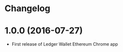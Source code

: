 # Changelog
1.0.0 (2016-07-27)
==================

- First release of Ledger Wallet Ethereum Chrome app